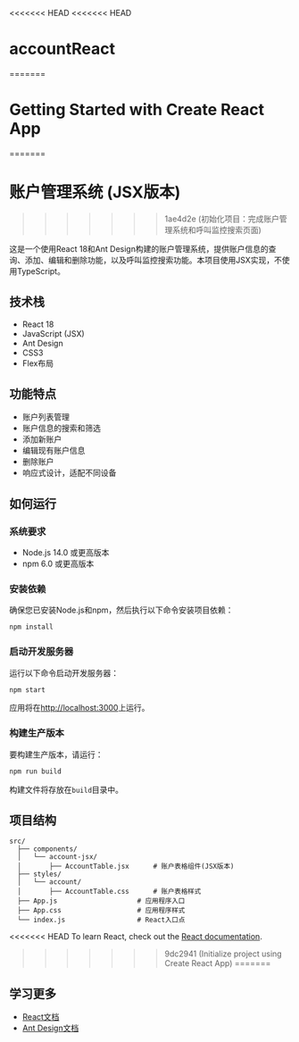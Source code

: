 <<<<<<< HEAD
<<<<<<< HEAD
# accountReact
=======
# Getting Started with Create React App
=======
# 账户管理系统 (JSX版本)
>>>>>>> 1ae4d2e (初始化项目：完成账户管理系统和呼叫监控搜索页面)

这是一个使用React 18和Ant Design构建的账户管理系统，提供账户信息的查询、添加、编辑和删除功能，以及呼叫监控搜索功能。本项目使用JSX实现，不使用TypeScript。

## 技术栈

- React 18
- JavaScript (JSX)
- Ant Design
- CSS3
- Flex布局

## 功能特点

- 账户列表管理
- 账户信息的搜索和筛选
- 添加新账户
- 编辑现有账户信息
- 删除账户
- 响应式设计，适配不同设备

## 如何运行

### 系统要求

- Node.js 14.0 或更高版本
- npm 6.0 或更高版本

### 安装依赖

确保您已安装Node.js和npm，然后执行以下命令安装项目依赖：

```bash
npm install
```

### 启动开发服务器

运行以下命令启动开发服务器：

```bash
npm start
```

应用将在[http://localhost:3000](http://localhost:3000)上运行。

### 构建生产版本

要构建生产版本，请运行：

```bash
npm run build
```

构建文件将存放在`build`目录中。

## 项目结构

```
src/
  ├── components/
  │   └── account-jsx/
  │       ├── AccountTable.jsx      # 账户表格组件(JSX版本)
  ├── styles/
  │   └── account/
  │       ├── AccountTable.css      # 账户表格样式
  ├── App.js                    # 应用程序入口
  ├── App.css                   # 应用程序样式
  └── index.js                  # React入口点
```

<<<<<<< HEAD
To learn React, check out the [React documentation](https://reactjs.org/).
>>>>>>> 9dc2941 (Initialize project using Create React App)
=======
## 学习更多

- [React文档](https://reactjs.org/)
- [Ant Design文档](https://ant.design/)
